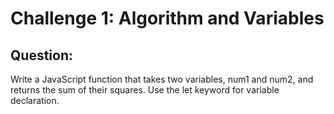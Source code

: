 # Challenge 1: Algorithm and Variables

## Question:

Write a JavaScript function that takes two variables, num1 and num2, and returns the sum of their squares. Use the let keyword for variable declaration.
